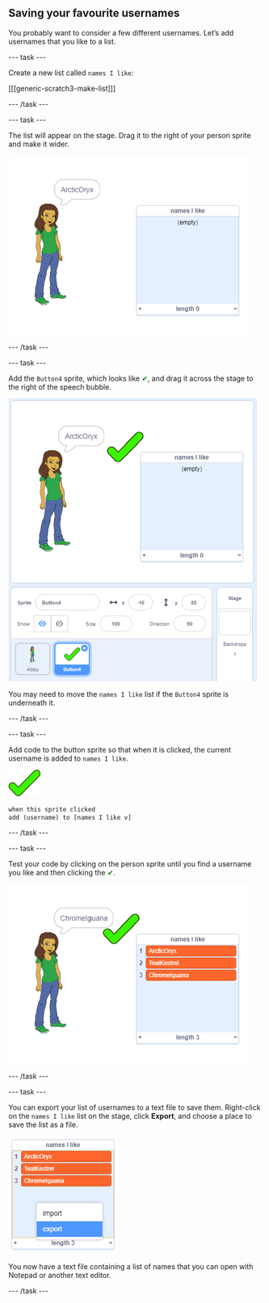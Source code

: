 ## Saving your favourite usernames

You probably want to consider a few different usernames. Let’s add usernames that you like to a list.

--- task ---

Create a new list called `names I like`:

[[[generic-scratch3-make-list]]]

--- /task ---

--- task ---

The list will appear on the stage. Drag it to the right of your person sprite and make it wider.

![names I like list with resize in bottom left highlighted](images/usernames-like-stage.png)

--- /task ---

--- task ---

Add the `Button4` sprite, which looks like <span style="color: green;">✔</span>, and drag it across the stage to the right of the speech bubble.

![green tick sprite on the stage next to the names I like list](images/usernames-tick.png)

You may need to move the `names I like` list if the `Button4` sprite is underneath it.

--- /task ---

--- task ---

Add code to the button sprite so that when it is clicked, the current username is added to `names I like`.

![button sprite](images/button-sprite.png)

```blocks3
when this sprite clicked
add (username) to [names I like v]
```

--- /task ---

--- task ---

Test your code by clicking on the person sprite until you find a username you like and then clicking the <span style="color: green;">✔</span>.

![names i like list populated](images/usernames-like-list.png)

--- /task ---

--- task ---

You can export your list of usernames to a text file to save them. Right-click on the `names I like` list on the stage, click **Export**, and choose a place to save the list as a file.

![list menu with export option highlighted](images/usernames-export.png)

You now have a text file containing a list of names that you can open with Notepad or another text editor.

--- /task ---

